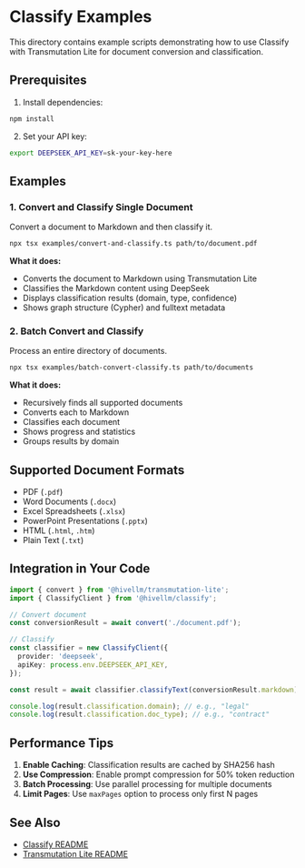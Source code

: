 # Classify Examples

This directory contains example scripts demonstrating how to use Classify with Transmutation Lite for document conversion and classification.

## Prerequisites

1. Install dependencies:
```bash
npm install
```

2. Set your API key:
```bash
export DEEPSEEK_API_KEY=sk-your-key-here
```

## Examples

### 1. Convert and Classify Single Document

Convert a document to Markdown and then classify it.

```bash
npx tsx examples/convert-and-classify.ts path/to/document.pdf
```

**What it does:**
- Converts the document to Markdown using Transmutation Lite
- Classifies the Markdown content using DeepSeek
- Displays classification results (domain, type, confidence)
- Shows graph structure (Cypher) and fulltext metadata

### 2. Batch Convert and Classify

Process an entire directory of documents.

```bash
npx tsx examples/batch-convert-classify.ts path/to/documents
```

**What it does:**
- Recursively finds all supported documents
- Converts each to Markdown
- Classifies each document
- Shows progress and statistics
- Groups results by domain

## Supported Document Formats

- PDF (`.pdf`)
- Word Documents (`.docx`)
- Excel Spreadsheets (`.xlsx`)
- PowerPoint Presentations (`.pptx`)
- HTML (`.html`, `.htm`)
- Plain Text (`.txt`)

## Integration in Your Code

```typescript
import { convert } from '@hivellm/transmutation-lite';
import { ClassifyClient } from '@hivellm/classify';

// Convert document
const conversionResult = await convert('./document.pdf');

// Classify
const classifier = new ClassifyClient({
  provider: 'deepseek',
  apiKey: process.env.DEEPSEEK_API_KEY,
});

const result = await classifier.classifyText(conversionResult.markdown);

console.log(result.classification.domain); // e.g., "legal"
console.log(result.classification.doc_type); // e.g., "contract"
```

## Performance Tips

1. **Enable Caching**: Classification results are cached by SHA256 hash
2. **Use Compression**: Enable prompt compression for 50% token reduction
3. **Batch Processing**: Use parallel processing for multiple documents
4. **Limit Pages**: Use `maxPages` option to process only first N pages

## See Also

- [Classify README](../README.md)
- [Transmutation Lite README](../../transmutation-lite/README.md)


